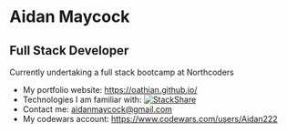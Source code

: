 # Aidan Maycock

## Full Stack Developer

Currently undertaking a full stack bootcamp at Northcoders

- My portfolio website: https://oathian.github.io/
- Technologies I am familiar with:  [![StackShare](http://img.shields.io/badge/tech-stack-0690fa.svg?style=flat)](https://stackshare.io/oathian/my-stack)
- Contact me: aidanmaycock@gmail.com
- My codewars account: https://www.codewars.com/users/Aidan222

<!--
<img src="https://github-readme-stats.vercel.app/api/top-langs/?username=oathian"/>
**Oathian/Oathian** is a ✨ _special_ ✨ repository because its `README.md` (this file) appears on your GitHub profile.

Here are some ideas to get you started:

- 🔭 I’m currently working on ...
- 🌱 I’m currently learning ...
- 👯 I’m looking to collaborate on ...
- 🤔 I’m looking for help with ...
- 💬 Ask me about ...
- 📫 How to reach me: ...
- 😄 Pronouns: ...
- ⚡ Fun fact: ...
-->
